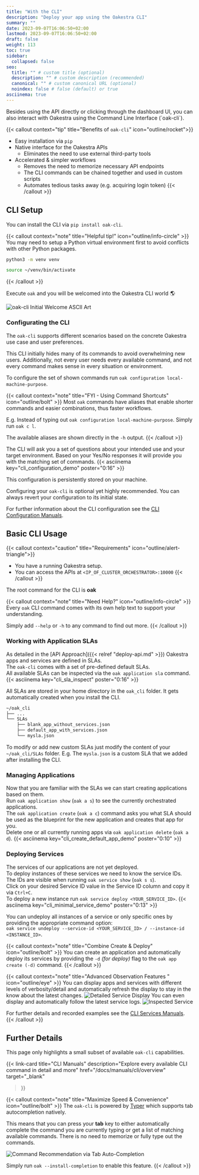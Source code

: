 ```yaml
---
title: "With the CLI"
description: "Deploy your app using the Oakestra CLI"
summary: ""
date: 2023-09-07T16:06:50+02:00
lastmod: 2023-09-07T16:06:50+02:00
draft: false
weight: 113
toc: true
sidebar:
  collapsed: false
seo:
  title: "" # custom title (optional)
  description: "" # custom description (recommended)
  canonical: "" # custom canonical URL (optional)
  noindex: false # false (default) or true
asciinema: true
---
```


<span class="lead">
Besides using the API directly or clicking through the dashboard UI, you can also interact with Oakestra using the Command Line Interface (`oak-cli`).
</span>

{{< callout context="tip" title="Benefits of `oak-cli`" icon="outline/rocket">}} 

- Easy installation via `pip`
- Native interface for the Oakestra APIs
  - Eliminates the need to use external third-party tools
- Accelerated & simpler workflows
  - Removes the need to memorize necessary API endpoints
  - The CLI commands can be chained together and used in custom scripts
  - Automates tedious tasks away (e.g. acquiring login token)
{{< /callout >}}

  


## CLI Setup
You can install the CLI via `pip install oak-cli`. 

{{< callout context="note" title="Helpful tip!" icon="outline/info-circle" >}}
  You may need to setup a Python virtual environment first to avoid conflicts with other Python packages.
  ```bash
  python3 -m venv venv

  source ~/venv/bin/activate
  ```
{{< /callout >}}

Execute `oak` and you will be welcomed into the Oakestra CLI world 🌎

![`oak-cli` Initial Welcome ASCII Art](./cli-images/welcome-message.png)


### Configurating the CLI
The `oak-cli` supports different scenarios based on the concrete Oakestra use case and user preferences.

This CLI initially hides many of its commands to avoid overwhelming new users.
Additionally, not every user needs every available command, and not every command makes sense in every situation or environment.

To configure the set of shown commands run `oak configuration local-machine-purpose`.

{{< callout context="note" title="FYI - Using Command Shortcuts" icon="outline/bolt" >}}
  Most `oak` commands have aliases that enable shorter commands and easier combinations, thus faster workflows.

  E.g. Instead of typing out `oak configuration local-machine-purpose`.
  Simply run `oak c l`.

  The available aliases are shown directly in the `-h` output.
{{< /callout >}}

The CLI will ask you a set of questions about your intended use and your target environment.
Based on your Yes/No responses it will provide you with the matching set of commands.
{{< asciinema key="cli_configuration_demo" poster="0:16" >}}

This configuration is persistently stored on your machine.

Configuring your `oak-cli` is optional yet highly recommended.
You can always revert your configuration to its initial state.

For further information about the CLI configuration see the [CLI Configuration Manuals](/docs/manuals/cli/features/configuration).


## Basic CLI Usage

{{< callout context="caution" title="Requirements" icon="outline/alert-triangle">}}
  - You have a running Oakestra setup.
  - You can access the APIs at `<IP_OF_CLUSTER_ORCHESTRATOR>:10000`
{{< /callout >}}

The root command for the CLI is **oak**

{{< callout context="note" title="Need Help?" icon="outline/info-circle" >}}
  Every `oak` CLI command comes with its own help text to support your understanding.

  Simply add `--help` or `-h` to any command to find out more.
{{< /callout >}}


### Working with Application SLAs
As detailed in the [API Approach]({{< relref "deploy-api.md" >}}) Oakestra apps and services are defined in SLAs.<br>
The `oak-cli` comes with a set of pre-defined default SLAs.<br>
All available SLAs can be inspected via the `oak application sla` command.
{{< asciinema key="cli_sla_inspect" poster="0:16" >}}

All SLAs are stored in your home directory in the `oak_cli` folder.
It gets automatically created when you install the CLI.

```bash {frame="none"}
~/oak_cli
├── ...
└── SLAs
    ├── blank_app_without_services.json
    ├── default_app_with_services.json
    └── mysla.json
```

To modify or add new custom SLAs just modify the content of your `~/oak_cli/SLAs` folder.
E.g. The `mysla.json` is a custom SLA that we added after installing the CLI.


### Managing Applications
Now that you are familiar with the SLAs we can start creating applications based on them.<br>
Run `oak application show` (`oak a s`) to see the currently orchestrated applications.<br>
The `oak application create` (`oak a c`) command asks you what SLA should be used as the blueprint for the new application and creates that app for you.<br>
Delete one or all currently running apps via `oak application delete` (`oak a d`).
{{< asciinema key="cli_create_default_app_demo" poster="0:10" >}}


### Deploying Services
The services of our applications are not yet deployed.<br>
To deploy instances of these services we need to know the service IDs.<br>
The IDs are visible when running `oak service show` (`oak s s`).<br>
Click on your desired Service ID value in the Service ID column and copy it via `Ctrl+C`.<br>
To deploy a new instance run `oak service deploy <YOUR_SERVICE_ID>`.
{{< asciinema key="cli_minimal_service_demo" poster="0:13" >}}

You can undeploy all instances of a service or only specific ones by providing the appropriate command option: <br>
`oak service undeploy --service-id <YOUR_SERVICE_ID> / --instance-id <INSTANCE_ID>`.

{{< callout context="note" title="Combine Create & Deploy" icon="outline/bolt" >}}
  You can create an application and automatically deploy its services by providing the `-d` *(for deploy)* flag to the `oak app create (-d)` command. 
{{< /callout >}}

{{< callout context="note" title="Advanced Observation Features " icon="outline/eye" >}}
  You can display apps and services with different levels of verbosity/detail and automatically refresh the display to stay in the know about the latest changes.
  ![Detailed Service Display](./cli-images/detailed_service_display.png)
  You can even display and automatically follow the latest service logs.
  ![Inspected Service](./cli-images/inspect_service.png)

  For further details and recorded examples see the [CLI Services Manuals](/docs/manuals/cli/features/services).
{{< /callout >}}


## Further Details
This page only highlights a small subset of available `oak-cli` capabilities.

{{< link-card
  title="CLI Manuals"
  description="Explore every available CLI command in detail and more"
  href="/docs/manuals/cli/overview"
  target="_blank"
>}}

{{< callout context="note" title="Maximize Speed & Convenience" icon="outline/bolt" >}}
  The `oak-cli` is powered by [Typer](https://github.com/fastapi/typer) which supports tab autocompletion natively.

  This means that you can press your **tab** key to either automatically complete the command you are currently typing or get a list of matching available commands.
  There is no need to memorize or fully type out the commands.

  ![Command Recommendation via Tab Auto-Completion](./cli-images/autocomplete.png)

  Simply run `oak --install-completion` to enable this feature.
{{< /callout >}}
